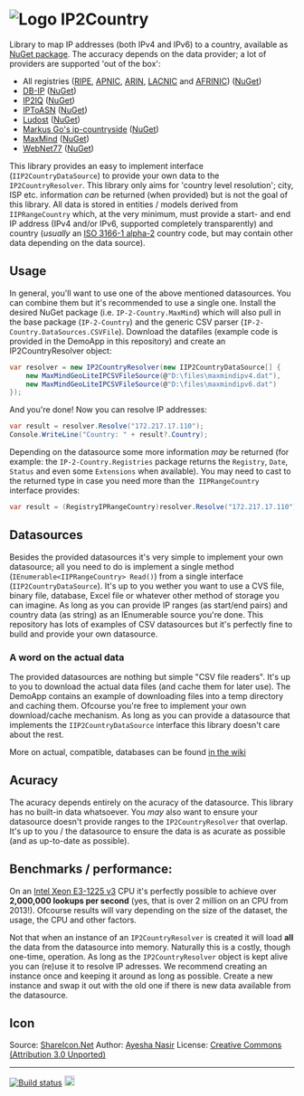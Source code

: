 # ![Logo](https://raw.githubusercontent.com/RobThree/IP2Country/master/icons/icon.png) IP2Country
Library to map IP addresses (both IPv4 and IPv6) to a country, available as [NuGet package](https://www.nuget.org/packages/IP-2-Country/). The accuracy depends on the data provider; a lot of providers are supported 'out of the box':

* All registries ([RIPE](https://www.ripe.net/), [APNIC](https://www.apnic.net/), [ARIN](https://www.arin.net/), [LACNIC](http://www.lacnic.net/) and [AFRINIC](https://www.afrinic.net/)) ([NuGet](https://www.nuget.org/packages/IP-2-Country.Registries/))
* [DB-IP](https://db-ip.com/) ([NuGet](https://www.nuget.org/packages/IP-2-Country.DbIp/))
* [IP2IQ](http://www.ip2iq.com/) ([NuGet](https://www.nuget.org/packages/IP-2-Country.IP2IQ/))
* [IPToASN](https://iptoasn.com/) ([NuGet](https://www.nuget.org/packages/IP-2-Country.IpToAsn/))
* [Ludost](https://ip.ludost.net/) ([NuGet](https://www.nuget.org/packages/IP-2-Country.Ludost/))
* [Markus Go's ip-countryside](https://github.com/Markus-Go/ip-countryside/) ([NuGet](https://www.nuget.org/packages/IP-2-Country.MarkusGo/))
* [MaxMind](https://www.maxmind.com) ([NuGet](https://www.nuget.org/packages/IP-2-Country.MaxMind/))
* [WebNet77](https://webnet77.net/geo-ip/) ([NuGet](https://www.nuget.org/packages/IP-2-Country.WebNet77/))

This library provides an easy to implement interface (`IIP2CountryDataSource`) to provide your own data to the `IP2CountryResolver`. This library only aims for 'country level resolution'; city, ISP etc. information _can_ be returned (when provided) but is not the goal of this library. All data is stored in entities / models derived from `IIPRangeCountry` which, at the very minimum, must provide a start- and end IP address (IPv4 and/or IPv6, supported completely transparently) and country (_usually_ an [ISO 3166-1 alpha-2](https://en.wikipedia.org/wiki/ISO_3166-1_alpha-2) country code, but may contain other data depending on the data source).

## Usage

In general, you'll want to use one of the above mentioned datasources. You can combine them but it's recommended to use a single one. Install the desired NuGet package (i.e. `IP-2-Country.MaxMind`) which will also pull in the base package (`IP-2-Country`) and the generic CSV parser (`IP-2-Country.DataSources.CSVFile`). Download the datafiles (example code is provided in the DemoApp in this repository) and create an IP2CountryResolver object:

```c#
var resolver = new IP2CountryResolver(new IIP2CountryDataSource[] {
    new MaxMindGeoLiteIPCSVFileSource(@"D:\files\maxmindipv4.dat"),
    new MaxMindGeoLiteIPCSVFileSource(@"D:\files\maxmindipv6.dat")
});
```

And you're done! Now you can resolve IP addresses:

```c#
var result = resolver.Resolve("172.217.17.110");
Console.WriteLine("Country: " + result?.Country);
```

Depending on the datasource some more information _may_ be returned (for example: the `IP-2-Country.Registries` package returns the `Registry`, `Date`, `Status` and even some `Extensions` when available). You may need to cast to the returned type in case you need more than the` IIPRangeCountry` interface provides:

```c#
var result = (RegistryIPRangeCountry)resolver.Resolve("172.217.17.110");
```

## Datasources

Besides the provided datasources it's very simple to implement your own datasource; all you need to do is implement a single method (`IEnumerable<IIPRangeCountry> Read()`) from a single interface (`IIP2CountryDataSource`). It's up to you wether you want to use a CVS file, binary file, database, Excel file or whatever other method of storage you can imagine. As long as you can provide IP ranges (as start/end pairs) and country data (as string) as an IEnumerable source you're done. This repository has lots of examples of CSV datasources but it's perfectly fine to build and provide your own datasource.

### A word on the actual data

The provided datasources are nothing but simple "CSV file readers". It's up to you to download the actual data files (and cache them for later use). The DemoApp contains an example of downloading files into a temp directory and caching them. Ofcourse you're free to implement your own download/cache mechanism. As long as you can provide a datasource that implements the `IIP2CountryDataSource` interface this library doesn't care about the rest.

More on actual, compatible, databases can be found [in the wiki](../../wiki/IP-to-country-databases)

## Acuracy

The acuracy depends entirely on the acuracy of the datasource. This library has no built-in data whatsoever. You _may_ also want to ensure your datasource doesn't provide ranges to the `IP2CountryResolver` that overlap. It's up to you / the datasource to ensure the data is as acurate as possible (and as up-to-date as possible).

## Benchmarks / performance:

On an [Intel Xeon E3-1225 v3](https://ark.intel.com/products/75461/Intel-Xeon-Processor-E3-1225-v3-8M-Cache-3_20-GHz) CPU it's perfectly possible to achieve over **2,000,000 lookups per second** (yes, that is over 2 million on an CPU from 2013!). Ofcourse results will vary depending on the size of the dataset, the usage, the CPU and other factors.

Not that when an instance of an `IP2CountryResolver` is created it will load **all** the data from the datasource into memory. Naturally this is a costly, though one-time, operation. As long as the `IP2CountryResolver` object is kept alive you can (re)use it to resolve IP adresses. We recommend creating an instance once and keeping it around as long as possible. Create a new instance and swap it out with the old one if there is new data available from the datasource.

## Icon
Source: [ShareIcon.Net](https://www.shareicon.net/internet-marketing-geo-geo-location-geomarketing-ip-address-isp-address-target-888208)
Author: [Ayesha Nasir](https://www.shareicon.net/author/ayesha-nasir)
License: [Creative Commons (Attribution 3.0 Unported)](https://creativecommons.org/licenses/by/3.0/)
<hr>

[![Build status](https://ci.appveyor.com/api/projects/status/bs1l4mjdnlusv4n5?svg=true)](https://ci.appveyor.com/project/RobIII/ip2country) <a href="https://www.nuget.org/packages/IP-2-Country/"><img src="http://img.shields.io/nuget/v/IP-2-Country.svg?style=flat-square" alt="NuGet version" height="18"></a>
